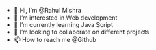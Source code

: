 - 👋 Hi, I’m @Rahul Mishra
- 👀 I’m interested in Web development
- 🌱 I’m currently learning Java Script
- 💞️ I’m looking to collaborate on different projects
- 📫 How to reach me @Github

<!---
Rahul-Mishra-1919/Rahul-Mishra-1919 is a ✨ special ✨ repository because its `README.md` (this file) appears on your GitHub profile.
You can click the Preview link to take a look at your changes.
--->

